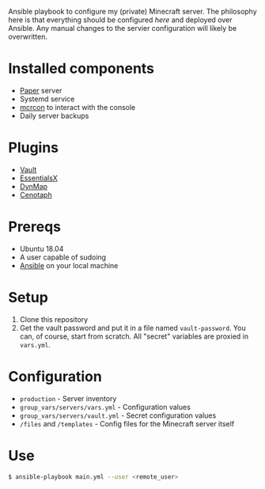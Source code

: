Ansible playbook to configure my (private) Minecraft server. The philosophy
here is that everything should be configured _here_ and deployed over Ansible.
Any manual changes to the servier configuration will likely be overwritten.

Installed components
====================

* [Paper][paper] server
* Systemd service
* [mcrcon][mcrcon] to interact with the console
* Daily server backups

Plugins
=======
* [Vault][vault]
* [EssentialsX][esx]
* [DynMap][dynmap]
* [Cenotaph][cenotaph]

Prereqs
=======
* Ubuntu 18.04
* A user capable of sudoing
* [Ansible][ansible] on your local machine

Setup
=====
1. Clone this repository
2. Get the vault password and put it in a file named `vault-password`. You can,
   of course, start from scratch. All "secret" variables are proxied in
   `vars.yml`.

Configuration
=============
* `production` - Server inventory
* `group_vars/servers/vars.yml` - Configuration values
* `group_vars/servers/vault.yml` - Secret configuration values
* `/files` and `/templates` - Config files for the Minecraft server itself

Use
=====

```bash
$ ansible-playbook main.yml --user <remote_user>
```

[ansible]: https://www.ansible.com/
[cenotaph]: https://www.spigotmc.org/resources/cenotaph.2180/
[esx]: https://www.spigotmc.org/resources/essentialsx.9089/
[dynmap]: https://www.spigotmc.org/resources/dynmap.274/
[mcrcon]: https://github.com/Tiiffi/mcrcon
[paper]: https://papermc.io/
[vault]: https://www.spigotmc.org/resources/vault.34315/
